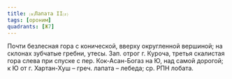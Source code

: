 ```yaml
---
title: ⒜Лапата II⒵
tags: [ороним]
quadrants: [Ж7]
---
```


Почти безлесная гора с конической, вверху округленной вершиной; на склонах
зубчатые гребни, утесы. Зап. отрог г. Куроча, третья скалистая гора слева при
спуске с пер. Кок-Асан-Богаз на Ю, над самой дорогой; к Ю от г. Хартан-Хуш –
греч. лапата – лебеда; ср. РПН лобата.
